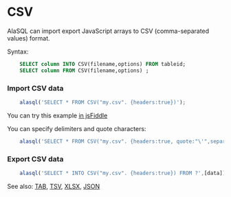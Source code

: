# CSV

AlaSQL can import export JavaScript arrays to CSV (comma-separated values) format.

Syntax:
```sql
    SELECT column INTO CSV(filename,options) FROM tableid;
    SELECT column FROM CSV(filename,options) ;
```

### Import CSV data
```js
    alasql('SELECT * FROM CSV("my.csv". {headers:true})');
```
You can try this example [in jsFiddle](http://jsfiddle.net/agershun/efmhcnu8/1/)

You can specify delimiters and quote characters:
```js
    alasql('SELECT * FROM CSV("my.csv". {headers:true, quote:"\'",separator:","})');
```

### Export CSV data
```js
    alasql('SELECT * INTO CSV("my.csv". {headers:true}) FROM ?',[data]);
```
See also: [TAB](Tab), [TSV](Tsv), [XLSX](Xlsx), [JSON](Json)

